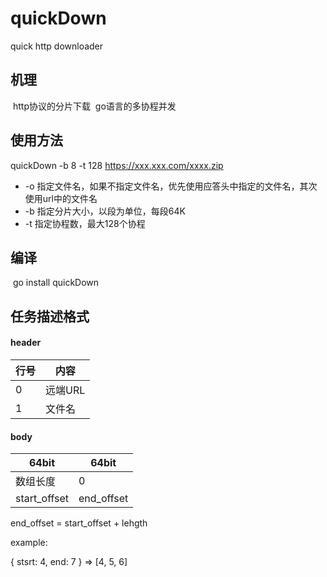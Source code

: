 # quickDown
quick http downloader

## 机理
  http协议的分片下载
  go语言的多协程并发

## 使用方法
 quickDown -b 8 -t 128 https://xxx.xxx.com/xxxx.zip
 * -o 指定文件名，如果不指定文件名，优先使用应答头中指定的文件名，其次使用url中的文件名
 * -b 指定分片大小，以段为单位，每段64K
 * -t 指定协程数，最大128个协程

## 编译
  go install quickDown

## 任务描述格式
#### header
  | 行号 | 内容 |
  |---|---|
  |0|远端URL|
  |1|文件名|
#### body
  | 64bit | 64bit |
  | --- | --- |
  | 数组长度 | 0 |
  | start_offset | end_offset |

  end_offset = start_offset + lehgth

example:

  { stsrt: 4, end: 7 } => [4, 5, 6]
